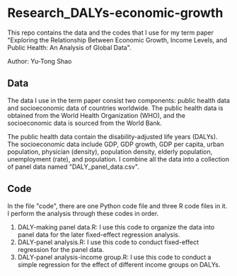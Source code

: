 # Research_DALYs-economic-growth
This repo contains the data and the codes that I use for my term paper "Exploring the Relationship Between Economic Growth, Income Levels, and Public Health: An Analysis of Global Data".

Author: Yu-Tong Shao

## Data
The data I use in the term paper consist two components: public health data and socioeconomic data of countries worldwide. The public health data is obtained from the World Health Organization (WHO), and the socioeconomic data is sourced from the World Bank.

The public health data contain the disability-adjusted life years (DALYs). The socioeconomic data include GDP, GDP growth, GDP per capita, urban population, physician (density), population density, elderly population, unemployment (rate), and population.
I combine all the data into a collection of panel data named "DALY_panel_data.csv".

## Code
In the file "code", there are one Python code file and three R code files in it. I perform the analysis through these codes in order.
1. DALY-making panel data.R: I use this code to organize the data into panel data for the later fixed-effect regression analysis.
2. DALY-panel analysis.R: I use this code to conduct fixed-effect regression for the panel data.
3. DALY-panel analysis-income group.R: I use this code to conduct a simple regression for the effect of different income groups on DALYs.
